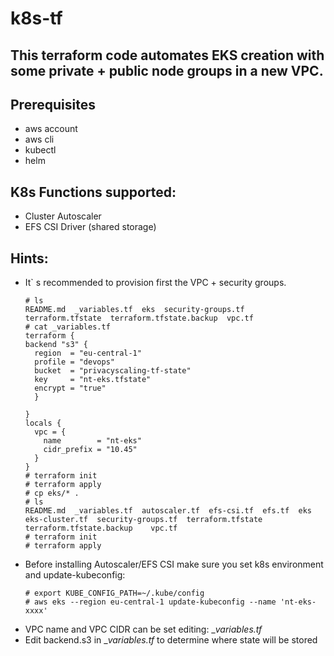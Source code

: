 # k8s-tf
## This terraform code automates EKS creation with some private + public node groups in a new VPC.

## Prerequisites
   - aws account
   - aws cli
   - kubectl
   - helm

## K8s Functions supported:
   - Cluster Autoscaler
   - EFS CSI Driver (shared storage)

## Hints:
   - It` s recommended to provision first the VPC + security groups.
     ```
     # ls
     README.md  _variables.tf  eks  security-groups.tf  terraform.tfstate  terraform.tfstate.backup  vpc.tf
     # cat _variables.tf 
     terraform {
     backend "s3" {
       region  = "eu-central-1"
       profile = "devops"
       bucket  = "privacyscaling-tf-state"
       key     = "nt-eks.tfstate"
       encrypt = "true"
       }

     }
     locals {
       vpc = {
         name        = "nt-eks"
         cidr_prefix = "10.45"
       }
     }
     # terraform init
     # terraform apply
     # cp eks/* .
     # ls
     README.md  _variables.tf  autoscaler.tf  efs-csi.tf  efs.tf  eks  eks-cluster.tf  security-groups.tf  terraform.tfstate  terraform.tfstate.backup    vpc.tf
     # terraform init
     # terraform apply
     ```
   - Before installing Autoscaler/EFS CSI  make sure you set k8s environment and update-kubeconfig:
     ```
     # export KUBE_CONFIG_PATH=~/.kube/config
     # aws eks --region eu-central-1 update-kubeconfig --name 'nt-eks-xxxx'
     ```
   - VPC name and VPC CIDR can be set editing: __variables.tf_
   - Edit backend.s3 in __variables.tf_ to determine where state will be stored
